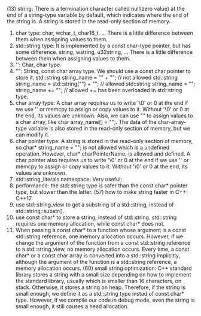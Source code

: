 (13) string: There is a termination character called null(zero value) at the end of a string-type
   variable by default, which indicates where the end of the string is. A string is stored in the
   read-only section of memory.
   1) char type: char, wchar_t, char16_t, ... There is a little difference between them when
   assigning values to them.
   2) std::string type: It is implemented by a const char-type pointer, but has some difference.
   string, wstring, u32string, ... There is a little difference between them when assigning values
   to them.
   3) '': Char, char type.
   4) "": String, const char array type. We should use a const char pointer to store it.
   std::string string_name = "" + ""; // not allowed
   std::string string_name = std::string("") + ""; // allowed
   std::string string_name = ""; string_name += ""; // allowed
   += has been overloaded in std::string type.
   5) char array type: A char array requires us to write '\0' or 0 at the end if we use '' or memcpy to assign or copy values to it.
   Without '\0' or 0 at the end, its values are unknown. Also, we can use "" to assign values to a char array, like char array_name[] = "";.
   The data of the char-array-type variable is also stored in the read-only section of memory, but we can modify it.
   6) char pointer type: A string is stored in the read-only section of memory, so char* string_name = ""; is not allowed which is a
   undefined operation. However, char* charPointerName; is allowed and defined. A char pointer also requires us to write '\0' or 0 at
   the end if we use '' or memcpy to assign or copy values to it. Without '\0' or 0 at the end, its values are unknown.
   7) std::string_literals namespace: Very useful;
   8) performance: the std::string type is safer than the const char* pointer type, but slower than the latter.
(57) how to make string faster in C++: C++17
  1) use std::string_view to get a substring of a std::string, instead of std::string::substr().
  2) use const char* to store a string, instead of std::string. std::string requires one memory allocation, while const char* does not.
  3) When passing a const char* to a function whose argument is a const std::string reference, one memory allocation occurs. However, if we change the argument of the function from a const std::string reference to a std::string_view, no memory allocation occurs. Every time, a const char* or a const char array is converted into a std::string implicitly, although the argument of the function is a std::string reference, a memory allocation occurs.
(60) small string optimization: C++ standard library stores a string with a small size depending on how to implement the standard library, usually which is smaller than 16 characters, on stack. Otherwise, it stores a string on heap. Therefore, if the string is small enough, we define it as a std::string type instad of const char* type. However, if we compile our code in debug mode, even the string is small enough, it still causes a head allocation.

